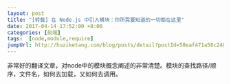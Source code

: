 ```yaml
---
layout: post
title: "[转载] 在 Node.js 中引入模块：你所需要知道的一切都在这里"
date: 2017-04-14 17:52:00 +8:00
categories: [前端]
tags:  [node,module,require]
jumpUrl: http://huziketang.com/blog/posts/detail?postId=58eaf471a58c240ae35bb8e3
---
```


非常好的翻译文章，对node中的模块概念阐述的非常清楚。模块的查找路径/顺序，文件名，如何去加载，又如何去调用。
